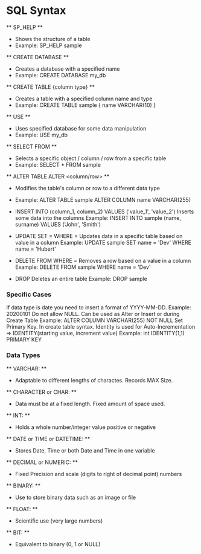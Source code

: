 # SQL Syntax

** SP_HELP <name> **
- Shows the structure of a table
- Example: SP_HELP sample

** CREATE DATABASE <name> **
- Creates a database with a specified name
- Example: CREATE DATABASE my_db

** CREATE TABLE <name> {column type} **        
- Creates a table with a specified column name and type
- Example: CREATE TABLE sample { name VARCHAR(10) }

** USE <name> **
- Uses specified database for some data manipulation
- Example: USE my_db

** SELECT <object> FROM <name> **
- Selects a specific object / column / row from a specific table
- Example: SELECT * FROM sample

** ALTER TABLE <name> ALTER <column/row> <name> <type> ** 
- Modifies the table's column or row to a different data type
- Example: ALTER TABLE sample ALTER COLUMN name VARCHAR(255)

- INSERT INTO <name> (column_1, column_2) VALUES ('value_1', 'value_2')
Inserts some data into the columns
Example: INSERT INTO sample (name, surname) VALUES ('John', 'Smith')

- UPDATE <name> SET <column> = <new value> WHERE <column> = <existing value>
Updates data in a specific table based on value in a column
Example: UPDATE sample SET name = 'Dev' WHERE name = 'Hubert'

- DELETE FROM <name> WHERE <column> = <value>
Removes a row based on a value in a column
Example: DELETE FROM sample WHERE name = 'Dev'

- DROP <name>
Deletes an entire table
Example: DROP sample

### Specific Cases

If data type is date you need to insert a format of YYYY-MM-DD.
Example: 20200101
Do not allow NULL. Can be used as Alter or Insert or during Create Table
Example: ALTER COLUMN <name> VARCHAR(255) NOT NULL
Set Primary Key. In create table syntax. Identity is used for Auto-Incrementation => IDENTITY(starting value, increment value)
Example: <column> int IDENTITY(1,1) PRIMARY KEY

### Data Types

** VARCHAR: **
- Adaptable to different lengths of charactes. Records MAX Size.

** CHARACTER or CHAR: ** 
- Data must be at a fixed length. Fixed amount of space used.

** INT: **
- Holds a whole number/integer value positive or negative

** DATE or TIME or DATETIME: ** 
- Stores Date, Time or both Date and Time in one variable

** DECIMAL or NUMERIC: **
- Fixed Precision and scale (digits to right of decimal point) numbers

** BINARY: ** 
- Use to store binary data such as an image or file

** FLOAT: **
- Scientific use (very large numbers)

** BIT: **
- Equivalent to binary (0, 1 or NULL)
